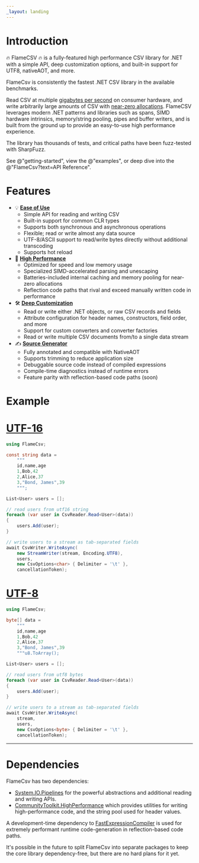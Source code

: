 ```yaml
---
_layout: landing
---
```


# Introduction

🔥 FlameCSV 🔥 is a fully-featured high performance CSV library for .NET with a simple API, deep customization options, and built-in support for UTF8, nativeAOT, and more.

FlameCsv is consistently the fastest .NET CSV library in the available benchmarks.

Read CSV at multiple [gigabytes per second](docs/benchmarks.md#reading-without-processing-all-fields) on consumer hardware, and write arbitrarily large amounts of CSV with [near-zero allocations](docs/benchmarks.md#writing-net-objects).
FlameCSV leverages modern .NET patterns and libraries such as spans, SIMD hardware intrinsics, memory/string pooling, pipes and buffer writers, and
is built from the ground up to provide an easy-to-use high performance experience.

The library has thousands of tests, and critical paths have been fuzz-tested with SharpFuzz.

See @"getting-started", view the @"examples", or deep dive into the @"FlameCsv?text=API Reference".

# Features

- 💡 **[Ease of Use](docs/examples.md)**
  - Simple API for reading and writing CSV
  - Built-in support for common CLR types
  - Supports both synchronous and asynchronous operations
  - Flexible; read or write almost any data source
  - UTF-8/ASCII support to read/write bytes directly without additional transcoding
  - Supports hot reload
- 🚀 **[High Performance](docs/benchmarks.md)**
  - Optimized for speed and low memory usage
  - Specialized SIMD-accelerated parsing and unescaping
  - Batteries-included internal caching and memory pooling for near-zero allocations
  - Reflection code paths that rival and exceed manually written code in performance
- 🛠️ **[Deep Customization](docs/configuration.md)**
  - Read or write either .NET objects, or raw CSV records and fields
  - Attribute configuration for header names, constructors, field order, and more
  - Support for custom converters and converter factories
  - Read or write multiple CSV documents from/to a single data stream
- ✍️ **[Source Generator](docs/source-generator.md)**
  - Fully annotated and compatible with NativeAOT
  - Supports trimming to reduce application size
  - Debuggable source code instead of compiled expressions
  - Compile-time diagnostics instead of runtime errors
  - Feature parity with reflection-based code paths (soon)

# Example

# [UTF-16](#tab/utf16)
```cs
using FlameCsv;

const string data =
    """
    id,name,age
    1,Bob,42
    2,Alice,37
    3,"Bond, James",39
    """;

List<User> users = [];

// read users from utf16 string
foreach (var user in CsvReader.Read<User>(data))
{
    users.Add(user);
}

// write users to a stream as tab-separated fields
await CsvWriter.WriteAsync(
    new StreamWriter(stream, Encoding.UTF8),
    users,
    new CsvOptions<char> { Delimiter = '\t' },
    cancellationToken);
```

# [UTF-8](#tab/utf8)
```cs
using FlameCsv;

byte[] data =
    """
    id,name,age
    1,Bob,42
    2,Alice,37
    3,"Bond, James",39
    """u8.ToArray();

List<User> users = [];

// read users from utf8 bytes
foreach (var user in CsvReader.Read<User>(data))
{
    users.Add(user);
}

// write users to a stream as tab-separated fields
await CsvWriter.WriteAsync(
    stream,
    users,
    new CsvOptions<byte> { Delimiter = '\t' },
    cancellationToken);
```
---

# Dependencies

FlameCsv has two dependencies:
 - [System.IO.Pipelines](https://www.nuget.org/packages/system.io.pipelines/) for the powerful abstractions and additional reading and writing APIs.
 - [CommunityToolkit.HighPerformance](https://github.com/CommunityToolkit/dotnet) which provides utilities for writing high-performance code, and the string pool used for header values.

A development-time dependency to [FastExpressionCompiler](https://github.com/dadhi/FastExpressionCompiler) is used for extremely performant runtime code-generation in reflection-based code paths.

It's possible in the future to split FlameCsv into separate packages to keep the core library dependency-free, but there are no hard plans for it yet.

